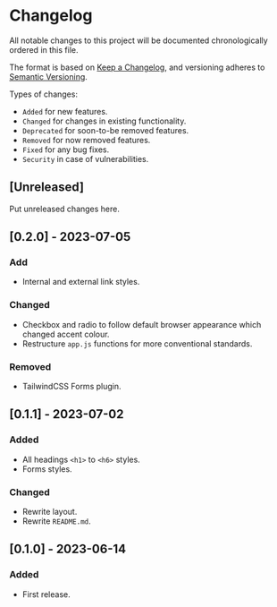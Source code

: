 # Changelog
All notable changes to this project will be documented chronologically ordered
in this file.

The format is based on [Keep a Changelog](https://keepachangelog.com/en/1.0.0/),
and versioning adheres to [Semantic Versioning](https://semver.org/spec/v2.0.0.html).

Types of changes:
* `Added` for new features.
* `Changed` for changes in existing functionality.
* `Deprecated` for soon-to-be removed features.
* `Removed` for now removed features.
* `Fixed` for any bug fixes.
* `Security` in case of vulnerabilities.

## [Unreleased]
Put unreleased changes here.

## [0.2.0] - 2023-07-05
### Add
- Internal and external link styles.

### Changed
- Checkbox and radio to follow default browser appearance which changed accent colour.
- Restructure `app.js` functions for more conventional standards.

### Removed
- TailwindCSS Forms plugin.

## [0.1.1] - 2023-07-02
### Added
- All headings `<h1>` to `<h6>` styles.
- Forms styles.

### Changed
- Rewrite layout.
- Rewrite `README.md`.

## [0.1.0] - 2023-06-14
### Added
- First release.